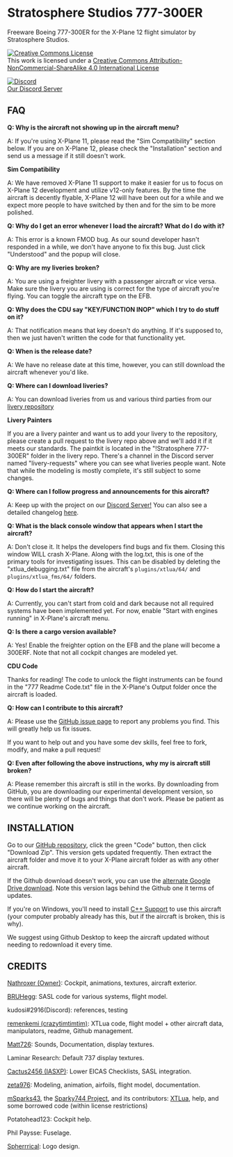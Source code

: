 # Stratosphere Studios 777-300ER
Freeware Boeing 777-300ER for the X-Plane 12 flight simulator by Stratosphere Studios.

<a rel="license" href="http://creativecommons.org/licenses/by-nc-sa/4.0/"><img alt="Creative Commons License" style="border-width:0" src="https://i.creativecommons.org/l/by-nc-sa/4.0/88x31.png" /></a><br />This work is licensed under a <a rel="license" href="http://creativecommons.org/licenses/by-nc-sa/4.0/">Creative Commons Attribution-NonCommercial-ShareAlike 4.0 International License</a>

[![Discord](https://img.shields.io/discord/806746926854176789.svg?label=&logo=discord&logoColor=ffffff&color=7389D8&labelColor=6A7EC2)](https://discord.gg/eU2vWCtmFX)
<br> [Our Discord Server](https://discord.gg/eU2vWCtmFX)

## FAQ

**Q: Why is the aircraft not showing up in the aircraft menu?**

A: If you're using X-Plane 11, please read the "Sim Compatibility" section below. If you are on X-Plane 12, please check the "Installation" section and send us a message if it still doesn't work.

**Sim Compatibility**

A: We have removed X-Plane 11 support to make it easier for us to focus on X-Plane 12 development and utilize v12-only features. By the time the aircraft is decently flyable, X-Plane 12 will have been out for a while and we expect more people to have switched by then and for the sim to be more polished.

**Q: Why do I get an error whenever I load the aircraft? What do I do with it?**

A: This error is a known FMOD bug. As our sound developer hasn't responded in a while, we don't have anyone to fix this bug. Just click "Understood" and the popup will close.

**Q: Why are my liveries broken?**

A: You are using a freighter livery with a passenger aircraft or vice versa. Make sure the livery you are using is correct for the type of aircraft you're flying. You can toggle the aircraft type on the EFB.

**Q: Why does the CDU say "KEY/FUNCTION INOP" which I try to do stuff on it?**

A: That notification means that key doesn't do anything. If it's supposed to, then we just haven't written the code for that functionality yet.

**Q: When is the release date?**

A: We have no release date at this time, however, you can still download the aircraft whenever you'd like.

**Q: Where can I download liveries?**

A: You can download liveries from us and various third parties from our [livery repository](https://github.com/Stratosphere-Studios/Stratosphere-Liveries)

**Livery Painters**

If you are a livery painter and want us to add your livery to the repository, please create a pull request to the livery repo above and we'll add it if it meets our standards. The paintkit is located in the "!Stratosphere 777-300ER" folder in the livery repo. There's a channel in the Discord server named "livery-requests" where you can see what liveries people want. Note that while the modeling is mostly complete, it's still subject to some changes.

**Q: Where can I follow progress and announcements for this aircraft?**

A: Keep up with the project on our [Discord Server!](https://discord.gg/s25sxgwMRt) You can also see a detailed changelog [here](https://github.com/Stratosphere-Studios/777/commits/main).

**Q: What is the black console window that appears when I start the aircraft?**

A: Don't close it. It helps the developers find bugs and fix them. Closing this window WILL crash X-Plane. Along with the log.txt, this is one of the primary tools for investigating issues. This can be disabled by deleting the "xtlua_debugging.txt" file from the aircraft's `plugins/xtlua/64/` and `plugins/xtlua_fms/64/` folders.

**Q: How do I start the aircraft?**

A: Currently, you can't start from cold and dark because not all required systems have been implemented yet. For now, enable "Start with engines running" in X-Plane's aircraft menu.

**Q: Is there a cargo version available?**

A: Yes! Enable the freighter option on the EFB and the plane will become a 300ERF. Note that not all cockpit changes are modeled yet.

**СDU Сode**

Thanks for reading! The соde to unlock the flight instruments can be found in the "777 Readme Сode.txt" file in the X-Plane's Output folder once the aircraft is loaded.

**Q: How can I contribute to this aircraft?**

A: Please use the [GitHub issue page](https://github.com/Stratosphere-Studios/777/issues) to report any problems you find. This will greatly help us fix issues.

If you want to help out and you have some dev skills, feel free to fork, modify, and make a pull request!

**Q: Even after following the above instructions, why my is aircraft still broken?**

A: Please remember this aircraft is still in the works. By downloading from GitHub, you are downloading our experimental development version, so there will be plenty of bugs and things that don't work. Please be patient as we continue working on the aircraft.

## INSTALLATION
Go to our [GitHub repository](https://github.com/Stratosphere-Studios/777-300ER), click the green "Code" button, then click "Download Zip". This version gets updated frequently.
Then extract the aircraft folder and move it to your X-Plane aircraft folder as with any other aircraft.

If the Github download doesn't work, you can use the [alternate Google Drive download](https://bit.ly/Strato777_alt_download_GDrive). Note this version lags behind the Github one it terms of updates.

If you're on Windows, you'll need to install [C++ Support](https://aka.ms/vs/16/release/vc_redist.x64.exe) to use this aircraft (your computer probably already has this, but if the aircraft is broken, this is why).

We suggest using Github Desktop to keep the aircraft updated without needing to redownload it every time.

## CREDITS
[Nathroxer (Owner)](https://github.com/nathroxer): Cockpit, animations, textures, aircraft exterior.

[BRUHegg](https://github.com/BRUHegg): SASL code for various systems, flight model.

kudosi#2916(Discord): references, testing

[remenkemi (crazytimtimtim)](https://github.com/crazytimtimtim): XTLua code, flight model + other aircraft data, manipulators, readme, Github management.

[Matt726](https://github.com/Matt726-S): Sounds, Documentation, display textures.

Laminar Research: Default 737 display textures.

[Cactus2456 (IASXP)](https://github.com/IASXP): Lower EICAS Checklists, SASL integration.

[zeta976](https://github.com/zeta976): Modeling, animation, airfoils, flight model, documentation.

[mSparks43](https://github.com/msparks43/), the [Sparky744 Project](https://github.com/mSparks43/747-400), and its contributors: [XTLua](https://github.com/mSparks43/XTLua), help, and some borrowed code (within license restrictions)

Potatohead123: Cockpit help.

Phil Paysse: Fuselage.

[Spherrrical](https://github.com/Spherrrical/): Logo design.
